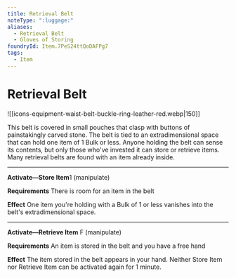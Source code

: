 ```yaml
---
title: Retrieval Belt
noteType: ":luggage:"
aliases:
  - Retrieval Belt
  - Gloves of Storing
foundryId: Item.7PeS24ttQoDAFPg7
tags:
  - Item
---
```


# Retrieval Belt
![[icons-equipment-waist-belt-buckle-ring-leather-red.webp|150]]

This belt is covered in small pouches that clasp with buttons of painstakingly carved stone. The belt is tied to an extradimensional space that can hold one item of 1 Bulk or less. Anyone holding the belt can sense its contents, but only those who've invested it can store or retrieve items. Many retrieval belts are found with an item already inside.

* * *

**Activate—Store Item**1 (manipulate)

****Requirements**** There is room for an item in the belt

****Effect**** One item you're holding with a Bulk of 1 or less vanishes into the belt's extradimensional space.

* * *

**Activate—Retrieve Item** F (manipulate)

****Requirements**** An item is stored in the belt and you have a free hand

****Effect**** The item stored in the belt appears in your hand. Neither Store Item nor Retrieve Item can be activated again for 1 minute.
